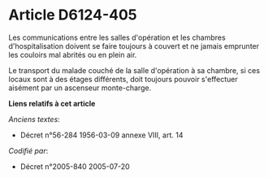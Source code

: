 # Article D6124-405

Les communications entre les salles d'opération et les chambres d'hospitalisation doivent se faire toujours à couvert et ne
jamais emprunter les couloirs mal abrités ou en plein air.

Le transport du malade couché de la salle d'opération à sa chambre, si ces locaux sont à des étages différents, doit toujours
pouvoir s'effectuer aisément par un ascenseur monte-charge.

**Liens relatifs à cet article**

_Anciens textes_:

  - Décret n°56-284 1956-03-09 annexe VIII, art. 14

_Codifié par_:

  - Décret n°2005-840 2005-07-20
